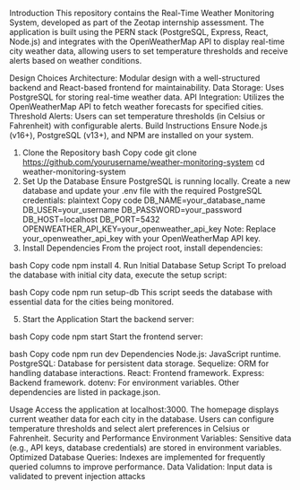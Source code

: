 Introduction
This repository contains the Real-Time Weather Monitoring System, developed as part of the Zeotap internship assessment. The application is built using the PERN stack (PostgreSQL, Express, React, Node.js) and integrates with the OpenWeatherMap API to display real-time city weather data, allowing users to set temperature thresholds and receive alerts based on weather conditions.

Design Choices
Architecture: Modular design with a well-structured backend and React-based frontend for maintainability.
Data Storage: Uses PostgreSQL for storing real-time weather data.
API Integration: Utilizes the OpenWeatherMap API to fetch weather forecasts for specified cities.
Threshold Alerts: Users can set temperature thresholds (in Celsius or Fahrenheit) with configurable alerts.
Build Instructions
Ensure Node.js (v16+), PostgreSQL (v13+), and NPM are installed on your system.

1. Clone the Repository
bash
Copy code
git clone https://github.com/yourusername/weather-monitoring-system
cd weather-monitoring-system
2. Set Up the Database
Ensure PostgreSQL is running locally.
Create a new database and update your .env file with the required PostgreSQL credentials:
plaintext
Copy code
DB_NAME=your_database_name
DB_USER=your_username
DB_PASSWORD=your_password
DB_HOST=localhost
DB_PORT=5432
OPENWEATHER_API_KEY=your_openweather_api_key
Note: Replace your_openweather_api_key with your OpenWeatherMap API key.
3. Install Dependencies
From the project root, install dependencies:

bash
Copy code
npm install
4. Run Initial Database Setup Script
To preload the database with initial city data, execute the setup script:

bash
Copy code
npm run setup-db
This script seeds the database with essential data for the cities being monitored.

5. Start the Application
Start the backend server:

bash
Copy code
npm start
Start the frontend server:

bash
Copy code
npm run dev
Dependencies
Node.js: JavaScript runtime.
PostgreSQL: Database for persistent data storage.
Sequelize: ORM for handling database interactions.
React: Frontend framework.
Express: Backend framework.
dotenv: For environment variables.
Other dependencies are listed in package.json.

Usage
Access the application at localhost:3000.
The homepage displays current weather data for each city in the database.
Users can configure temperature thresholds and select alert preferences in Celsius or Fahrenheit.
Security and Performance
Environment Variables: Sensitive data (e.g., API keys, database credentials) are stored in environment variables.
Optimized Database Queries: Indexes are implemented for frequently queried columns to improve performance.
Data Validation: Input data is validated to prevent injection attacks